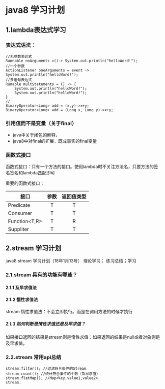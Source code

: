 # java8 学习计划

## 1.lambda表达式学习

### 表达式语法：

    //无参数表达式
    Runnable noArguments =()-> System.out.println("helloWord!");
    //一个参数
    ActionListener oneArguments = event -> System.out.println("helloWord!");
    //多语句表达式
    Runable multStatements = () -> {
        System.out.println("helloWord!");
        System.out.println("helloWord!");
    }
    //
    BinaryOperator<Long> add = (x,y)->x+y;
    BinaryOperator<Long> add = (Long x, Long y)->x+y;


### 引用值而不是变量（关于final）

- java中关于闭包的解释，
- java8中对final的扩展，既成事实的final变量

### 函数式接口
函数式接口：只有一个方法的接口。使用lambda时不关注方法名，只要方法的签名签名和lambda匹配即可

重要的函数式接口：

| 接口           | 参数  | 返回值类型  |
| ------------- |:-----:|:---------:|
| Predicate<T>  | T  | T |
| Consumer<T>   | T  | T |
| Function<T,R> | T  | R |
| Suppliter<T> | T  | T |



</Table>


## 2.stream 学习计划
java8 stream 学习计划（18年1月13号） 理论学习；
练习总结；学习

### 2.1.stream 具有的功能有哪些？

#### 2.1.1 及早求值法


#### 2.1.2 惰性求值法
stream 惰性求值法：不会立即执行。而是在调用方法的时候才执行

##### 2.1.3 如何判断是惰性求值还是及早求值？
如果接口返回的结果是stream则是惰性求值；如果返回的结果是null或者对象则是及早求值。

### 2.2.stream 常用api总结
    stream.filter(); //过滤符合条件的Stream
    stream.count(); //统计符合条件的个数（及早求值）
    stream.flatMap(); //Map<key,value1,value2>
    stream.


